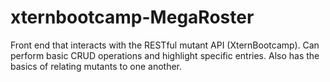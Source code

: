 # xternbootcamp-MegaRoster
Front end that interacts with the RESTful mutant API (XternBootcamp).
Can perform basic CRUD operations and highlight specific entries.
Also has the basics of relating mutants to one another.
